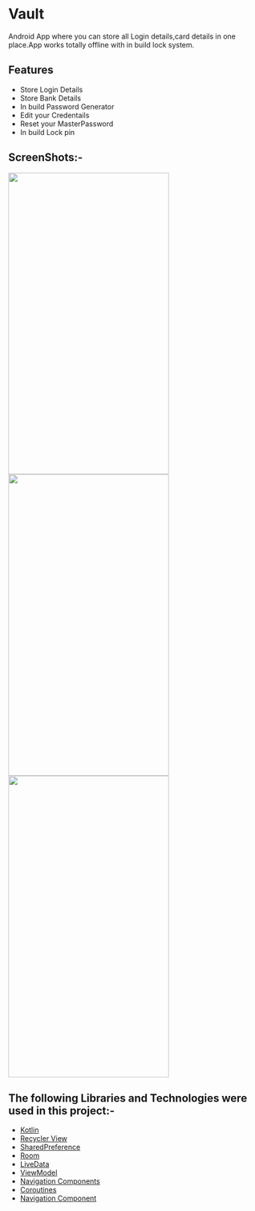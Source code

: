 # Vault
Android App where you can store all Login details,card details in one place.App works totally offline with in build lock system.

 ## Features ##
* Store Login Details
* Store Bank Details
* In build Password Generator
* Edit your Credentails
* Reset your MasterPassword
* In build Lock pin

## ScreenShots:- ##
<img src="https://user-images.githubusercontent.com/79453374/190903760-8044a347-01b6-4b29-a8ec-f0694d90d77e.jpg" width="320px" height="600px"/>    <img src="https://user-images.githubusercontent.com/79453374/190903859-51ce5978-3d13-4c8e-a47d-35cb18fe4f5f.jpg" width="320px" height="600px"/>    <img src="https://user-images.githubusercontent.com/79453374/193239136-d24b7ef3-0f4a-4dc7-8d74-fe0ed8dfeb0b.jpg"  width="320px" height="600px"/>  




## The following Libraries and Technologies were used in this project:- ##
-  [Kotlin](https://kotlinlang.org/docs/home.html)
-  [Recycler View](https://developer.android.com/guide/topics/ui/layout/recyclerview)
-  [SharedPreference](https://developer.android.com/training/data-storage/shared-preferences)
-  [Room](https://developer.android.com/jetpack/androidx/releases/room?gclsrc=ds&gclsrc=ds)
-  [LiveData](https://developer.android.com/topic/libraries/architecture/livedata)
-  [ViewModel](https://developer.android.com/topic/libraries/architecture/viewmodel?gclsrc=ds&gclsrc=ds)
-  [Navigation Components](https://developer.android.com/guide/navigation/navigation-getting-started)
-  [Coroutines](https://developer.android.com/kotlin/coroutines)
-  [Navigation Component](https://developer.android.com/guide/navigation/navigation-getting-started)

